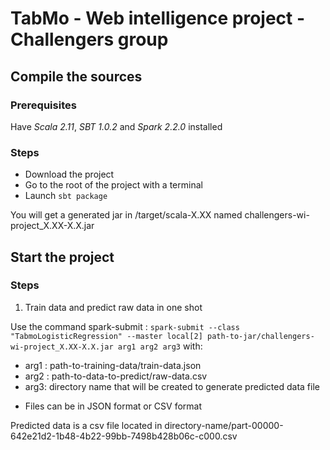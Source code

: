 # TabMo - Web intelligence project - Challengers group

## Compile the sources

### Prerequisites

Have *Scala 2.11*, *SBT 1.0.2* and *Spark 2.2.0* installed

### Steps
* Download the project
* Go to the root of the project with a terminal
* Launch `sbt package`

You will get a generated jar in /target/scala-X.XX named challengers-wi-project_X.XX-X.X.jar

## Start the project

### Steps

1) Train data and predict raw data in one shot

Use the command spark-submit :
`spark-submit --class "TabmoLogisticRegression" --master local[2] path-to-jar/challengers-wi-project_X.XX-X.X.jar arg1 arg2 arg3`
 with: 
 -  arg1 : path-to-training-data/train-data.json
 -  arg2 : path-to-data-to-predict/raw-data.csv
 -  arg3: directory name that will be created to generate predicted data file

* Files can be in JSON format or CSV format

Predicted data is a csv file located in directory-name/part-00000-642e21d2-1b48-4b22-99bb-7498b428b06c-c000.csv


